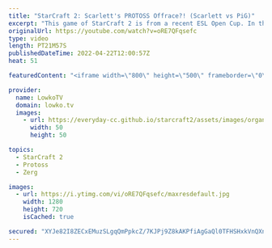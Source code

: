 ```yaml
---
title: "StarCraft 2: Scarlett's PROTOSS Offrace?! (Scarlett vs PiG)"
excerpt: "This game of StarCraft 2 is from a recent ESL Open Cup. In this match we watch Scarlett pick up the Protoss pieces versus PiG who plays as Zerg. Scarlett normally plays Zerg, but decides to focus on a macro game with Protoss. PiG rushes up to Hive tech with Ultralisks and deals a ton of damage while"
originalUrl: https://youtube.com/watch?v=oRE7QFqsefc
type: video
length: PT21M57S
publishedDateTime: 2022-04-22T12:00:57Z
heat: 51

featuredContent: "<iframe width=\"800\" height=\"500\" frameborder=\"0\" src=\"https://www.youtube.com/embed/oRE7QFqsefc\" allow=\"accelerometer; autoplay; encrypted-media; gyroscope; picture-in-picture\" allowfullscreen></iframe>"

provider:
  name: LowkoTV
  domain: lowko.tv
  images:
    - url: https://everyday-cc.github.io/starcraft2/assets/images/organizations/lowko.tv-50x50.jpg
      width: 50
      height: 50

topics:
  - StarCraft 2
  - Protoss
  - Zerg

images:
  - url: https://i.ytimg.com/vi/oRE7QFqsefc/maxresdefault.jpg
    width: 1280
    height: 720
    isCached: true

secured: "XYJe82I8ZECxEMuzSLgqQmPpkcZ/7KJPj9Z8kAKPfiAgGaQl0TFHSHxkVnQXnwOyj8EsrhKT7nbe7rA1rgMzYFTqySlvD13gA5iPp9qWN/xXqGuVqTlQBhkmIP+Vtl1Fta7BAWA3t7P3VNwoUQcZBKHTinSPaDt5JAp7e5daq/CrWTAwR0TelcGDkeeGNssrXQukhfusL1qPLfyhddXHpswU+y0TBmOoMP3+8WkMEeuWiKyq3voV5OqhvxHE5eNvhaPRnQ3Vvbh2Yglp6TNeHSSfubdj8M/MkLfMY1DWW4D4hCgsvCjK+rJwJ3VoXlCW9A8AMK40FsLHVNW6HPajCb7qGnJZ3QW+69jV1PSXF4eJDVKf+cHAAxIzR6kMlibVugMcEF9+gsCt5WNDnpvJs/Z0JcA2xyXYO2UXXza0LIo=;aYeDeuEtjFDpDrRVwGxlUg=="
---
```


